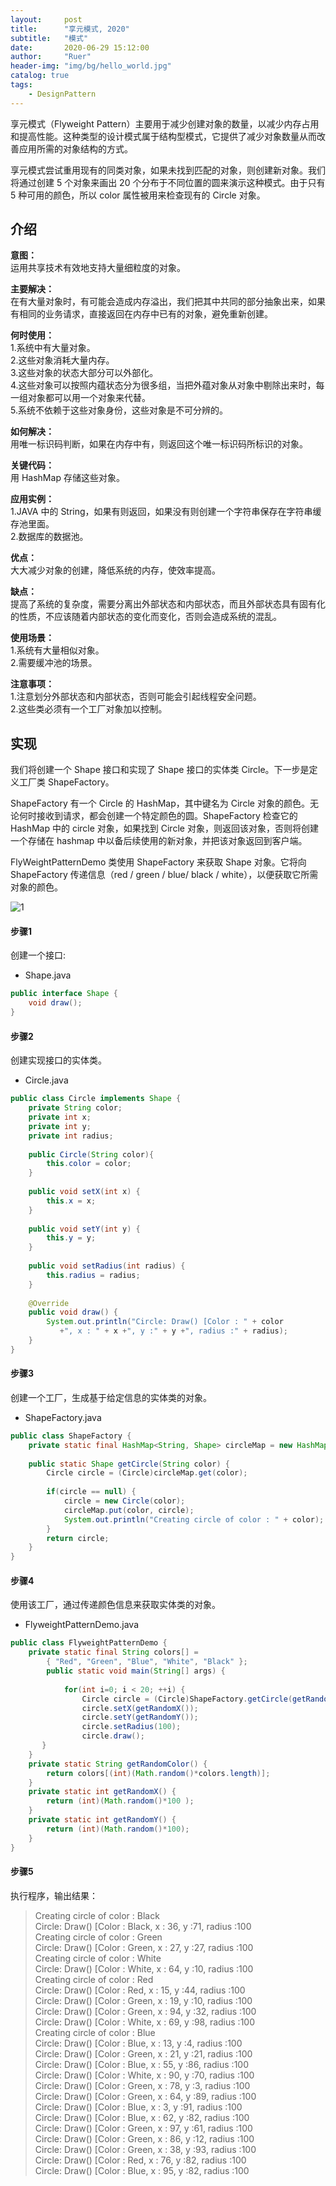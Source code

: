 ```yaml
---
layout:     post
title:      "享元模式, 2020"
subtitle:   "模式"
date:       2020-06-29 15:12:00
author:     "Ruer"
header-img: "img/bg/hello_world.jpg"
catalog: true
tags:
    - DesignPattern
---
```


享元模式（Flyweight Pattern）主要用于减少创建对象的数量，以减少内存占用和提高性能。这种类型的设计模式属于结构型模式，它提供了减少对象数量从而改善应用所需的对象结构的方式。

享元模式尝试重用现有的同类对象，如果未找到匹配的对象，则创建新对象。我们将通过创建 5 个对象来画出 20 个分布于不同位置的圆来演示这种模式。由于只有 5 种可用的颜色，所以 color 属性被用来检查现有的 Circle 对象。

## 介绍

<b>意图：</b>  
运用共享技术有效地支持大量细粒度的对象。  

<b>主要解决：</b>  
在有大量对象时，有可能会造成内存溢出，我们把其中共同的部分抽象出来，如果有相同的业务请求，直接返回在内存中已有的对象，避免重新创建。  

<b>何时使用：</b>  
1.系统中有大量对象。  
2.这些对象消耗大量内存。  
3.这些对象的状态大部分可以外部化。  
4.这些对象可以按照内蕴状态分为很多组，当把外蕴对象从对象中剔除出来时，每一组对象都可以用一个对象来代替。  
5.系统不依赖于这些对象身份，这些对象是不可分辨的。  

<b>如何解决：</b>  
用唯一标识码判断，如果在内存中有，则返回这个唯一标识码所标识的对象。  

<b>关键代码：</b>  
用 HashMap 存储这些对象。  

<b>应用实例：</b>  
1.JAVA 中的 String，如果有则返回，如果没有则创建一个字符串保存在字符串缓存池里面。  
2.数据库的数据池。  

<b>优点：</b>  
大大减少对象的创建，降低系统的内存，使效率提高。  

<b>缺点：</b>  
提高了系统的复杂度，需要分离出外部状态和内部状态，而且外部状态具有固有化的性质，不应该随着内部状态的变化而变化，否则会造成系统的混乱。  

<b>使用场景：</b>  
1.系统有大量相似对象。  
2.需要缓冲池的场景。    

<b>注意事项：</b>  
1.注意划分外部状态和内部状态，否则可能会引起线程安全问题。  
2.这些类必须有一个工厂对象加以控制。  

## 实现

我们将创建一个 Shape 接口和实现了 Shape 接口的实体类 Circle。下一步是定义工厂类 ShapeFactory。

ShapeFactory 有一个 Circle 的 HashMap，其中键名为 Circle 对象的颜色。无论何时接收到请求，都会创建一个特定颜色的圆。ShapeFactory 检查它的 HashMap 中的 circle 对象，如果找到 Circle 对象，则返回该对象，否则将创建一个存储在 hashmap 中以备后续使用的新对象，并把该对象返回到客户端。

FlyWeightPatternDemo 类使用 ShapeFactory 来获取 Shape 对象。它将向 ShapeFactory 传递信息（red / green / blue/ black / white），以便获取它所需对象的颜色。

![1](/img/DesignPattern/享元模式UML.png)

#### 步骤1

创建一个接口:

* Shape.java
```java
public interface Shape {
    void draw();
}
```

#### 步骤2

创建实现接口的实体类。

* Circle.java
```java
public class Circle implements Shape {
    private String color;
    private int x;
    private int y;
    private int radius;
  
    public Circle(String color){
        this.color = color;     
    }
  
    public void setX(int x) {
        this.x = x;
    }
  
    public void setY(int y) {
        this.y = y;
    }
  
    public void setRadius(int radius) {
        this.radius = radius;
    }
  
    @Override
    public void draw() {
        System.out.println("Circle: Draw() [Color : " + color 
           +", x : " + x +", y :" + y +", radius :" + radius);
    }
}
```

#### 步骤3

创建一个工厂，生成基于给定信息的实体类的对象。

* ShapeFactory.java
```java
public class ShapeFactory {
    private static final HashMap<String, Shape> circleMap = new HashMap<>();
  
    public static Shape getCircle(String color) {
        Circle circle = (Circle)circleMap.get(color);
   
        if(circle == null) {
            circle = new Circle(color);
            circleMap.put(color, circle);
            System.out.println("Creating circle of color : " + color);
        }
        return circle;
    }
}
```

#### 步骤4

使用该工厂，通过传递颜色信息来获取实体类的对象。

* FlyweightPatternDemo.java
```java
public class FlyweightPatternDemo {
    private static final String colors[] = 
        { "Red", "Green", "Blue", "White", "Black" };
        public static void main(String[] args) {
  
            for(int i=0; i < 20; ++i) {
                Circle circle = (Circle)ShapeFactory.getCircle(getRandomColor());
                circle.setX(getRandomX());
                circle.setY(getRandomY());
                circle.setRadius(100);
                circle.draw();
       }
    }
    private static String getRandomColor() {
        return colors[(int)(Math.random()*colors.length)];
    }
    private static int getRandomX() {
        return (int)(Math.random()*100 );
    }
    private static int getRandomY() {
        return (int)(Math.random()*100);
    }
}
```

#### 步骤5

执行程序，输出结果：

> Creating circle of color : Black  
> Circle: Draw() [Color : Black, x : 36, y :71, radius :100  
> Creating circle of color : Green  
> Circle: Draw() [Color : Green, x : 27, y :27, radius :100  
> Creating circle of color : White  
> Circle: Draw() [Color : White, x : 64, y :10, radius :100  
> Creating circle of color : Red  
> Circle: Draw() [Color : Red, x : 15, y :44, radius :100  
> Circle: Draw() [Color : Green, x : 19, y :10, radius :100  
> Circle: Draw() [Color : Green, x : 94, y :32, radius :100  
> Circle: Draw() [Color : White, x : 69, y :98, radius :100  
> Creating circle of color : Blue  
> Circle: Draw() [Color : Blue, x : 13, y :4, radius :100  
> Circle: Draw() [Color : Green, x : 21, y :21, radius :100  
> Circle: Draw() [Color : Blue, x : 55, y :86, radius :100  
> Circle: Draw() [Color : White, x : 90, y :70, radius :100  
> Circle: Draw() [Color : Green, x : 78, y :3, radius :100  
> Circle: Draw() [Color : Green, x : 64, y :89, radius :100  
> Circle: Draw() [Color : Blue, x : 3, y :91, radius :100  
> Circle: Draw() [Color : Blue, x : 62, y :82, radius :100  
> Circle: Draw() [Color : Green, x : 97, y :61, radius :100  
> Circle: Draw() [Color : Green, x : 86, y :12, radius :100  
> Circle: Draw() [Color : Green, x : 38, y :93, radius :100  
> Circle: Draw() [Color : Red, x : 76, y :82, radius :100  
> Circle: Draw() [Color : Blue, x : 95, y :82, radius :100  
